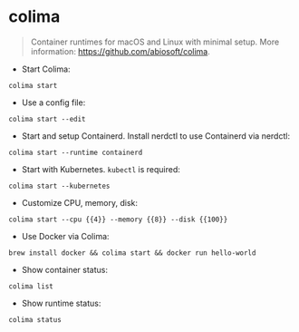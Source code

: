 # colima

> Container runtimes for macOS and Linux with minimal setup.
> More information: <https://github.com/abiosoft/colima>.

- Start Colima:

`colima start`

- Use a config file:

`colima start --edit`

- Start and setup Containerd. Install nerdctl to use Containerd via nerdctl: 

`colima start --runtime containerd`

- Start with Kubernetes. `kubectl` is required:

`colima start --kubernetes`  

- Customize CPU, memory, disk:

`colima start --cpu {{4}} --memory {{8}} --disk {{100}}`

- Use Docker via Colima:

`brew install docker && colima start && docker run hello-world`

- Show container status:

`colima list`

- Show runtime status:

`colima status`
